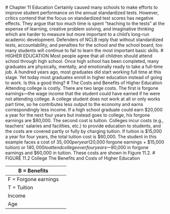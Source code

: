 \# Chapter 11 Education Certainly caused many schools to make efforts to improve student performance on the annual standardized tests. However, critics contend that the focus on standardized test scores has negative effects. They argue that too much time is spent “teaching to the tests” at the expense of learning, creative problem solving, and imaginative thinking which are harder to measure but more important to a child’s long-run academic development. Defenders of NCLB reply that without standardized tests, accountability, and penalties for the school and the school board, too many students will continue to fail to learn the most important basic skills. # HIGHER EDUCATION Most people agree that all children should attend school through high school. Once high school has been completed, many graduates are physically, mentally, and emotionally ready to take a full-time job. A hundred years ago, most graduates did start working full time at this stage. Yet today most graduates enroll in higher education instead of going to work. Is this a good thing? # The Costs and Benefits of Higher Education Attending college is costly. There are two large costs. The first is forgone earnings—the wage income that the student could have earned if he were not attending college. A college student does not work at all or only works part time, so he contributes less output to the economy and earns correspondingly less income. If a high school graduate could earn $20,000 a year for the next four years but instead goes to college, his forgone earnings are $80,000. The second cost is tuition. Colleges incur costs (e.g., teachers’ salaries and facilities, etc.) to provide education to students, and the costs are covered partly or fully by charging tuition. If tuition is $15,000 a year for four years, the total tuition cost is $60,000. The student in this example faces a cost of $35,000 per year ($20,000 forgone earnings + $15,000 tuition) or $140,000 to attend college over four years—$80,000 in forgone earnings and $60,000 in tuition. These costs are shown in Figure 11.2. # FIGURE 11.2 College The Benefits and Costs of Higher Education

| B = Benefits         |   |
| -------------------- | - |
| F = Forgone earnings |   |
| T = Tuition          |   |
| Income               |   |
| Age                  |   |
